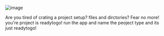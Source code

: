 ![image](https://github.com/user-attachments/assets/4e8a00a9-1c83-4307-a364-9d5e695b9cc3)

Are you tired of crating a project setup? files and dirctories? Fear no more! you're project is readytogo! run the app and name the peoject type and its just readytogo!
